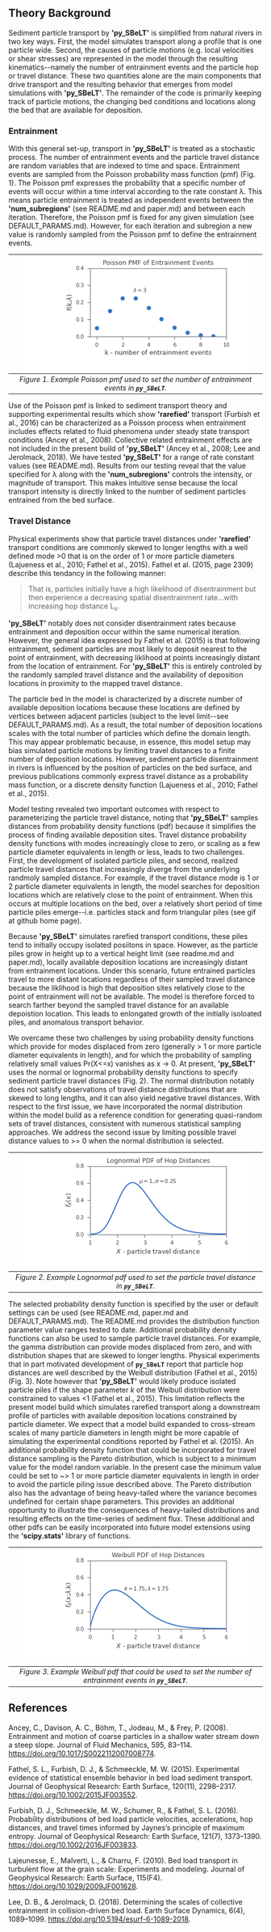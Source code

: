 ## Theory Background

Sediment particle transport by **'py_SBeLT'** is simplified from natural rivers in two key ways. First, the model simulates transport along a profile 
that is one particle wide. Second, the causes of particle motions (e.g. local velocities or shear stresses) are represented in the model through the 
resulting kinematics--namely the number of entrainment events and the particle hop or travel distance. These two quantities alone are the main components 
that drive transport and the resulting behavior that emerges from model simulations with **'py_SBeLT'**. The remainder of the code is primarily keeping 
track of particle motions, the changing bed conditions and locations along the bed that are available for deposition. 

### Entrainment

With this general set-up, transport in **'py_SBeLT'** is treated as a stochastic process. The number of entrainment events and the particle travel 
distance are random variables that are indexed to time and space. Entrainment events are sampled from the Poisson probability mass function (pmf) (Fig. 
1). The Poisson pmf expresses the probability that a specific number of events will occur within a time interval according to the rate constant &#955;. 
This means particle entrainment is treated as independent events between the **'num_subregions'** (see README.md and paper.md) and between each 
iteration. Therefore, the Poisson pmf is fixed for any given simulation (see DEFAULT_PARAMS.md). However, for each iteration and subregion a new value is 
randomly sampled from the Poisson pmf to define the entrainment events. 

|![Image](/figures/poisson.png)
|:--:| 
| *Figure 1. Example Poisson pmf used to set the number of entrainment events in **`py_SBeLT`**.* |

Use of the Poisson pmf is linked to sediment transport theory and supporting experimental results which show **'rarefied'** transport (Furbish et al., 
2016) can be characterized as a Poisson process when entrainment includes effects related to fluid phenomena under steady state transport conditions
(Ancey et al., 2008). Collective related entrainment effects are not included in the present build of **'py_SBeLT'** (Ancey et al., 2008; Lee and
Jerolmack, 2018). We have tested **'py_SBeLT'** for a range of rate constant values (see README.md). Results from our testing reveal that the value
specified for &#955; along with the **'num_subregions'** controls the intensity, or magnitude of transport. This makes intuitive sense because the local transport intensity is directly linked to the number of sediment particles entrained from the bed surface.

### Travel Distance

Physical experiments show that particle travel distances under **'rarefied'** transport conditions are commonly skewed to longer lengths with a 
well defined mode >0 that is on the order of 1 or more particle diameters (Lajueness et al., 2010; Fathel et al., 2015). Fathel et al. (2015, page 2309) 
describe this tendancy in the following manner:

> That is, particles initially have a high likelihood of disentrainment but then experience a decreasing spatial disentrainment rate...with increasing 
> hop distance L<sub>x</sub>.

**'py_SBeLT'** notably does not consider disentrainment rates because entrainment and deposition occur within the same numerical iteration. However, the 
general idea expressed by Fathel et al. (2015) is that following entrainment, sediment particles are most likely to deposit nearest to the point of 
entrainment, with decreasing liklihood at points increasingly distant from the location of entrainment. For **'py_SBeLT'** this is entirely controled by 
the randomly sampled travel distance and the availability of deposition locations in proximity to the mapped travel distance. 

The particle bed in the model is characterized by a discrete number of available deposition locations because these locations are defined by vertices 
between adjacent particles (subject to the level limit--see DEFAULT_PARAMS.md). As a result, the total number of deposition locations scales 
with the total number of particles which define the domain length. This may appear problematic because, in essence, this model setup may bias simulated 
particle motions by limiting travel distances to a finite number of deposition locations. However, sediment particle disentrainment in rivers is 
influenced by the position of particles on the bed surface, and previous publications commonly express travel distance as a probability mass function, 
or a discrete density function (Lajueness et al., 2010; Fathel et al., 2015). 

Model testing revealed two important outcomes with respect to parameterizing the particle travel distance, noting that **'py_SBeLT'** samples distances 
from probability density functions (pdf) because it simplifies the process of finding available deposition sites. Travel distance probability density 
functions with modes increasingly close to zero, or scaling as a few particle diameter equivalents in length or less, leads to two challenges. First, the 
development of isolated particle piles, and second, realized particle travel distances that increasingly diverge from the underlying randmoly sampled 
distance. For example, if the travel distance mode is 1 or 2 particle diameter equivalents in length, the model searches for deposition locations which 
are relatively close to the point of entrainment. When this occurs at multiple locations on the bed, over a relatively short period of time particle
piles emerge--i.e. particles stack and form triangular piles (see gif at github home page). 

Because **'py_SBeLT'** simulates rarefied transport conditions, these piles tend to initially occupy isolated posiitons in space. However, as the 
particle piles grow in height up to a vertical height limit (see readme.md and paper.md), locally available deposition locations are increasingly distant 
from entrainment locations. Under this scenario, future entrained particles travel to more distant locations regardless of their sampled travel distance 
because the liklihood is high that deposition sites relatively close to the point of entrainment will not be available. The model is therefore forced to 
search farther beyond the sampled travel distance for an available depoistion location. This leads to enlongated growth of the initially isoloated piles, 
and anomalous transport behavior. 

We overcame these two challenges by using probability density functions which provide for modes displaced from zero (generally > 1 or more particle 
diameter equivalents in length), and for which the probability of sampling relatively small values Pr(X<=x) vanishes as x &#8594; 0. At present, 
**'py_SBeLT'** uses the normal or lognormal probability density functions to specify sediment particle travel distances (Fig. 2). The normal distribution 
notably does not satisfy observations of travel distance distributions that are skewed to long lengths, and it can also yield negative travel distances.
With respect to the first issue, we have incorporated the normal distribution within the model build as a reference condition for generating
quasi-random sets of travel distances, consistent with numerous statistical sampling approaches. We address the second issue by limiting possible travel
distance values to >= 0 when the normal distribution is selected.

|![Image](/figures/lognormal.png)
|:--:| 
| *Figure 2. Example Lognormal pdf used to set the particle travel distance in **`py_SBeLT`**.* |

The selected probability density function is specified by the user or default settings can be used (see README.md, paper.md and DEFAULT_PARAMS.md).
The README.md provides the distribution function parameter value ranges tested to date. Additional probability density functions can also be used to 
sample particle travel distances. For example, the gamma distribution can provide modes displaced from zero, and with distribution shapes that are 
skewed to longer lengths. Physical experiments that in part motivated development of **`py_SBeLT`** report that particle hop distances are 
well described by the Weibull distribution (Fathel et al., 2015)(Fig. 3). Note however that **'py_SBeLT'** would likely produce isolated particle piles 
if the shape parameter *k* of the Weibull distribution were constrained to values <1 (Fathel et al., 2015). This limitation reflects the present model
build which simulates rarefied transport along a downstream profile of particles with available deposition locations constrained by particle diameter. We 
expect that a model build expanded to cross-stream scales of many particle diameters in length might be more capable of simulating the experimental 
conditions reported by Fathel et al. (2015). An additional probability density function that could be incorporated for travel distance sampling is the 
Pareto distribution, which is subject to a minimum value for the model random variable. In the present case the minimum value could be set to ~> 1 or 
more particle diameter equivalents in length in order to avoid the particle piling issue described above. The Pareto distribution also has the advantage of
being heavy-tailed where the variance becomes undefined for certain shape parameters. This provides an additional opportunity to illustrate the
consequences of heavy-tailed distributions and resulting effects on the time-series of sediment flux. These additional and other pdfs can be easily
incorporated into future model extensions using the **'scipy.stats'** library of functions.

|![Image](/figures/weibull.png)
|:--:| 
| *Figure 3. Example Weibull pdf that could be used to set the number of entrainment events in **`py_SBeLT`**.* |

## References

Ancey, C., Davison, A. C., Böhm, T., Jodeau, M., & Frey, P. (2008). Entrainment and motion of coarse particles in a shallow water stream down a steep 
slope. Journal of Fluid Mechanics, 595, 83–114. https://doi.org/10.1017/S0022112007008774.

Fathel, S. L., Furbish, D. J., & Schmeeckle, M. W. (2015). Experimental evidence of statistical ensemble behavior in bed load sediment transport. Journal 
of Geophysical Research: Earth Surface, 120(11), 2298–2317. https://doi.org/10.1002/2015JF003552.

Furbish, D. J., Schmeeckle, M. W., Schumer, R., & Fathel, S. L. (2016). Probability distributions of bed load particle velocities, accelerations, hop 
distances, and travel times informed by Jaynes’s principle of maximum entropy. Journal of Geophysical Research: Earth Surface, 121(7), 1373–1390. 
https://doi.org/10.1002/2016JF003833.

Lajeunesse, E., Malverti, L., & Charru, F. (2010). Bed load transport in turbulent flow at the grain scale: Experiments and modeling. Journal of 
Geophysical Research: Earth Surface, 115(F4). https://doi.org/10.1029/2009JF001628.

Lee, D. B., & Jerolmack, D. (2018). Determining the scales of collective entrainment in collision-driven bed load. Earth Surface Dynamics, 6(4), 
1089–1099. https://doi.org/10.5194/esurf-6-1089-2018.
